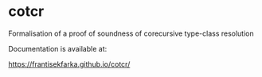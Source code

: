 # cotcr
Formalisation of a proof of soundness of corecursive type-class resolution

Documentation is available at:

https://frantisekfarka.github.io/cotcr/
